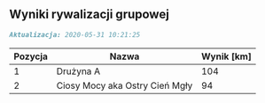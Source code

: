 ## Wyniki rywalizacji grupowej

```markdown
Aktualizacja: 2020-05-31 10:21:25
```

Pozycja | Nazwa | Wynik [km] |
------------ | -------------  | -------------
 1 |Drużyna A | 104 
 2 |Ciosy Mocy aka Ostry Cień Mgły | 94